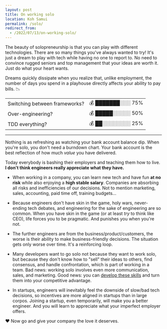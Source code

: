 ```yaml
---
layout: post
title: On working solo
location: Koh Samui
permalink: /solo/
redirect_from:
  - /2022/07/13/on-working-solo/
---
```


The beauty of solopreneurship is that you can play with different technologies. There are so many things you've always wanted to try! It's just a dream to play with tech while having no one to report to. No need to convince rugged seniors and top management that your ideas are worth it. Just do what your heart wants.



Dreams quickly dissipate when you realize that, unlike employment, the number of days you spend in a playhouse directly affects your ability to pay bills. 📉 



<table>
    <tr>
        <td>Switching between frameworks?</td>
        <td>💰 ███████░░░ 75%</td>
    </tr>
    <tr>
        <td>Over-engineering?</td>
        <td>💰 █████░░░░░ 50%</td>
    </tr>
    <tr>
        <td>TDD everything?</td>
        <td>💰 ██░░░░░░░░ 25%</td>
    </tr>            
</table>

---


Nothing is as refreshing as watching your bank account balance dip. When you're solo, you don't need a burndown chart. Your bank account is the best reflection of how much *value* you have delivered. 

Today everybody is bashing their employers and teaching them how to live. **I don't think engineers really appreciate what they have.**

- When working in a company, you can learn new tech and have fun **at no risk** while also enjoying a **high stable salary**. Companies are absorbing all risks and inefficiencies of our decisions. Not to mention marketing, sales, accounting, paid time off, training budgets...

- Because engineers don't have skin in the game, holy wars, never-ending tech debates, and engineering for the sake of engineering are so common. When you have skin in the game (or at least *try* to think like CEO), life forces you to be pragmatic. And punishes you when you're not.

- The further engineers are from the business/product/customers, the worse is their ability to make business-friendly decisions. The situation gets only worse over time. It's a reinforcing loop.

- Many developers want to go solo not because they want to work solo, but because they don't know how to "sell" their ideas to others, find consensus, and handle confrontation, which is part of working in a team. Bad news: working solo involves even more communication, sales, and marketing. Good news: you can [develop these skills](https://principal.dev) and turn them into your competitive advantage.

- In startups, engineers will inevitably feel the downside of slow/bad tech decisions, so incentives are more aligned in startups than in large corpos. Joining a startup, even temporarily, will make you a better engineer. And you will learn to appreciate what your imperfect employer offers.

 ❤️ Now go and give your company the love it deserves.

